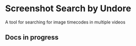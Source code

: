 # Screenshot Search by Undore
A tool for searching for image timecodes in multiple videos

## Docs in progress